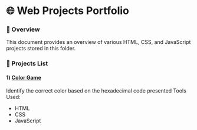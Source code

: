 # 🌐 Web Projects Portfolio

### 📌 Overview

This document provides an overview of various HTML, CSS, and JavaScript projects stored in this folder.

### 📂 Projects List

#### 1️) <a href="https://riyabhutada.github.io/html-css-javascript-project-collection/Color%20Game/colorGame.html">Color Game</a>

Identify the correct color based on the hexadecimal code presented
Tools Used:
- HTML
- CSS
- JavaScript
